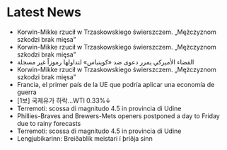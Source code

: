 # Latest News
-  Korwin-Mikke rzucił w Trzaskowskiego świerszczem. „Mężczyznom szkodzi brak mięsa”
-  Korwin-Mikke rzucił w Trzaskowskiego świerszczem. „Mężczyznom szkodzi brak mięsa”
-  القضاء الأميركي يمرر دعوى ضد «كوينباس» لتداولها رموزاً غير مسجلة
-  Korwin-Mikke rzucił w Trzaskowskiego świerszczem. „Mężczyznom szkodzi brak mięsa”
-  Francia, el primer país de la UE que podría aplicar una economía de guerra
-  [1보] 국제유가 하락…WTI 0.33%↓
-  Terremoti: scossa di magnitudo 4.5 in provincia di Udine
-  Phillies-Braves and Brewers-Mets openers postponed a day to Friday due to rainy forecasts
-  Terremoti: scossa di magnitudo 4.5 in provincia di Udine
-  Lengjubikarinn: Breiðablik meistari í þriðja sinn
